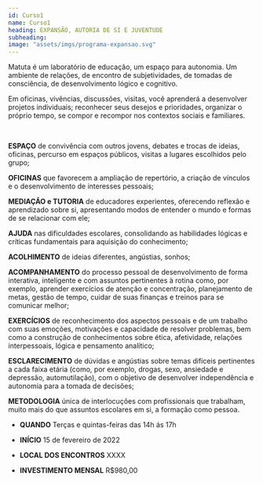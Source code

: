 ```yaml
---
id: Curso1
name: Curso1
heading: EXPANSÃO, AUTORIA DE SI E JUVENTUDE
subheading: 
image: "assets/imgs/programa-expansao.svg"
---
```


Matuta é um laboratório de educação, um espaço para autonomia. Um ambiente de relações, de encontro de subjetividades, de tomadas de consciência, de desenvolvimento lógico e cognitivo. 

Em oficinas, vivências, discussões, visitas, você aprenderá a desenvolver projetos individuais; reconhecer seus desejos e prioridades, organizar o próprio tempo, se compor e recompor nos contextos sociais e familiares. 

⠀


**ESPAÇO** de convivência com outros jovens, debates e trocas de ideias, oficinas, percurso em espaços públicos, visitas a lugares escolhidos pelo grupo;

**OFICINAS** que favorecem a ampliação de repertório, a criação de vínculos e o desenvolvimento de interesses pessoais;

**MEDIAÇÃO e TUTORIA** de educadores experientes, oferecendo reflexão e aprendizado sobre si, apresentando modos de entender o mundo e formas de se relacionar com ele;

**AJUDA** nas dificuldades escolares, consolidando as habilidades lógicas e críticas fundamentais para aquisição do conhecimento;

**ACOLHIMENTO** de ideias diferentes, angústias, sonhos;

**ACOMPANHAMENTO** do processo pessoal de desenvolvimento de forma interativa, inteligente e com assuntos pertinentes à rotina como, por exemplo, aprender exercícios de atenção e concentração, planejamento de metas, gestão de tempo, cuidar de suas finanças e treinos para se comunicar melhor;

**EXERCÍCIOS** de reconhecimento dos aspectos pessoais e de um trabalho com suas emoções, motivações e capacidade de resolver problemas, bem como a construção de conhecimentos sobre ética, afetividade, relações interpessoais, lógica e pensamento analítico;

**ESCLARECIMENTO** de dúvidas e angústias sobre temas difíceis pertinentes a cada faixa etária (como, por exemplo, drogas, sexo, ansiedade e depressão, automutilação), com o objetivo de desenvolver independência e autonomia para a tomada de decisões;

**METODOLOGIA** única de interlocuções com profissionais que trabalham, muito mais do que assuntos escolares em si, a formação como pessoa.


- **QUANDO** Terças e quintas-feiras das 14h ás 17h

- **INÍCIO** 15 de fevereiro de 2022

- **LOCAL DOS ENCONTROS** XXXX

- **INVESTIMENTO MENSAL** R$980,00 

